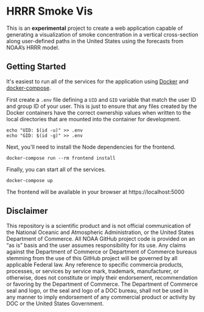# HRRR Smoke Vis

This is an **experimental** project to create a web application capable of generating a visualization of smoke concentration in a vertical cross-section along user-defined paths in the United States using the forecasts from NOAA’s HRRR model.

## Getting Started

It's easiest to run all of the services for the application using [Docker](https://www.docker.com/) and [docker-compose](https://docs.docker.com/compose/).

First create a `.env` file defining a `UID` and `GID` variable that match the user ID and group ID of your user. This is just to ensure that any files created by the Docker containers have the correct ownership values when written to the local directories that are mounted into the container for development.

```
echo "UID: $(id -u)" >> .env
echo "GID: $(id -g)" >> .env
```

Next, you'll need to install the Node dependencies for the frontend.

```
docker-compose run --rm frontend install
```

Finally, you can start all of the services.

```
docker-compose up
```

The frontend will be available in your browser at https://localhost:5000

## Disclaimer

This repository is a scientific product and is not official communication of the National Oceanic and Atmospheric Administration, or the United States Department of Commerce. All NOAA GitHub project code is provided on an “as is” basis and the user assumes responsibility for its use. Any claims against the Department of Commerce or Department of Commerce bureaus stemming from the use of this GitHub project will be governed by all applicable Federal law. Any reference to specific commercia products, processes, or services by service mark, trademark, manufacturer, or otherwise, does not constitute or imply their endorsement, recommendation or favoring by the Department of Commerce. The Department of Commerce seal and logo, or the seal and logo of a DOC bureau, shall not be used in any manner to imply endorsement of any commercial product or activity by DOC or the United States Government.
